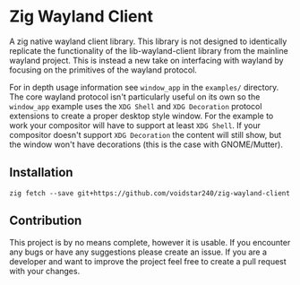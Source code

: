 # Zig Wayland Client
A zig native wayland client library. This library is not designed to identically
replicate the functionality of the lib-wayland-client library from the mainline
wayland project. This is instead a new take on interfacing with wayland by
focusing on the primitives of the wayland protocol.

For in depth usage information see `window_app` in the `examples/` directory.
The core wayland protocol isn't particularly useful on its own so the
`window_app` example uses the `XDG Shell` and `XDG Decoration` protocol
extensions to create a proper desktop style window. For the example to work your
compositor will have to support at least `XDG Shell`. If your compositor doesn't
support `XDG Decoration` the content will still show, but the window won't have
decorations (this is the case with GNOME/Mutter).

## Installation
```
zig fetch --save git+https://github.com/voidstar240/zig-wayland-client
```

## Contribution
This project is by no means complete, however it is usable. If you encounter
any bugs or have any suggestions please create an issue. If you are a developer
and want to improve the project feel free to create a pull request with your
changes.
